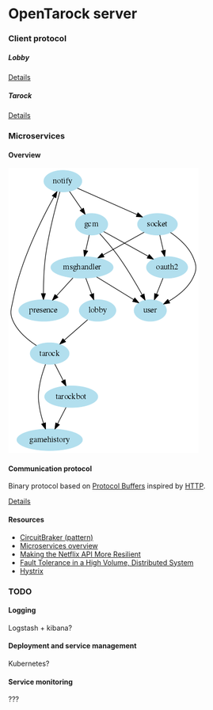OpenTarock server
======

### Client protocol

##### Lobby

[Details](https://github.com/opentarock/server/blob/develop/protocol/client/lobby.md)

##### Tarock

[Details](https://github.com/opentarock/server/blob/develop/protocol/client/tarock.md)

### Microservices

#### Overview

![Overview](https://github.com/opentarock/server/blob/develop/services.png)

#### Communication protocol

Binary protocol based on [Protocol Buffers](https://code.google.com/p/protobuf/) inspired by [HTTP](http://en.wikipedia.org/wiki/Hypertext_Transfer_Protocol).

[Details](https://github.com/opentarock/server/blob/develop/protocol/services/comm.md)

#### Resources

* [CircuitBraker (pattern)](http://martinfowler.com/bliki/CircuitBreaker.html)
* [Microservices overview](http://martinfowler.com/articles/microservices.html)
* [Making the Netflix API More Resilient](http://techblog.netflix.com/2011/12/making-netflix-api-more-resilient.html)
* [Fault Tolerance in a High Volume, Distributed System](http://techblog.netflix.com/2012/02/fault-tolerance-in-high-volume.html)
* [Hystrix](https://github.com/Netflix/Hystrix)

### TODO

#### Logging

Logstash + kibana?

#### Deployment and service management

Kubernetes?

#### Service monitoring

???
